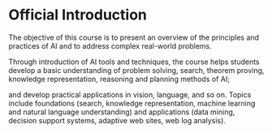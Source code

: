 # Official Introduction

The objective of this course is to present an overview of the principles and practices of AI and to address complex real-world problems. 

Through introduction of AI tools and techniques, the course helps students develop a basic understanding of problem solving, search, theorem proving, knowledge representation, reasoning and planning methods of AI; 

and develop practical applications in vision, language, and so on. Topics include foundations (search, knowledge representation, machine learning and natural language understanding) and applications (data mining, decision support systems, adaptive web sites, web log analysis).

